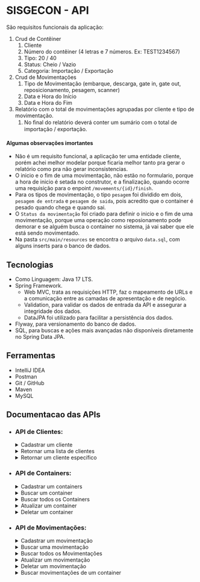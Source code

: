 # SISGECON - API 

São requisitos funcionais da aplicação:

1. Crud de Contêiner
    1. Cliente
    2. Número do contêiner (4 letras e 7 números. Ex: TEST1234567)
    3. Tipo: 20 / 40
    4. Status: Cheio / Vazio
    5. Categoria: Importação / Exportação
2. Crud de Movimentações
    1. Tipo de Movimentação (embarque, descarga, gate in, gate out, reposicionamento, pesagem, scanner)
    2. Data e Hora do Início
    3. Data e Hora do Fim
3. Relatório com o total de movimentações agrupadas por cliente e tipo de movimentação.
    1. No ﬁnal do relatório deverá conter um sumário com o total de importação /
    exportação.

#### Algumas observações imortantes

 - Não é um requisito funcional, a aplicação ter uma entidade cliente, porém achei melhor modelar porque ficaria melhor tanto pra gerar o relatório como pra não gerar inconsistencias.
 - O inicio e o fim de uma movimentação, não estão no formulario, porque a hora de inicio é setada no construtor, e a finalização, quando ocorre uma requisição para o enpoint `/movements/{id}/finish`.
 - Para os tipos de movimentação, o tipo `pesagem` foi dividido em dois, `pesagem de entrada` e `pesagem de saida`, pois acredito que o container é pesado quando chega e quando sai.
 - O `Status da movimentação` foi criado para definir o inicio e o fim de uma movimentação, porque uma operação como reposionamento pode demorar e se alguém busca o container no sistema, já vai saber que ele está sendo movimentado.
 - Na pasta `src/main/resources` se encontra o arquivo `data.sql`, com alguns inserts para o banco de dados.


## Tecnologias

- Como Linguagem: Java 17 LTS.
- Spring Framework.
    - Web MVC, trata as requisições HTTP, faz o mapeamento de URLs e a comunicação entre as camadas de apresentação e de negócio.
    - Validation, para validar os dados de entrada da API e assegurar a integridade dos dados.
    - DataJPA foi utilizado para facilitar a persistência dos dados.
- Flyway, para versionamento do banco de dados.
- SQL, para buscas e ações mais avançadas não disponíveis diretamente no Spring Data JPA.

## Ferramentas

- IntelliJ IDEA
- Postman
- Git / GitHub
- Maven
- MySQL

## Documentacao das APIs

- ### API de Clientes:

  <details>
    <summary>Cadastrar um cliente</summary>

    - POST: http://localhost:8080/clients/
      - Request:
        ```bash
          curl -X POST 'localhost:8080/clients' \
            -H 'Content-Type: application/json' \
            --data '{
                "name": "Benjamin e Jorge Telecom Ltda",
                "cnpj":"73246032000145"
            }'
        ```
      - Response 201:
        ```json
          {
            "id":7,
            "name":"Benjamin e Jorge Telecom Ltda",
            "cnpj":"73246032000145"
          }
        ```
      - Response 400:
        ```json
          {
            "status": 400,
            "message": "ocorreu um ou mais erros de validação",
            "timestamp": "2023-09-15T04:28:42.950076350Z",
            "path": "/clients",
            "invalidParams": [
              {
                "field": "cnpj",
                "message": "este cnpj ja existe"
              }
            ]
          }
        ```
  </details>

  <details>
    <summary>Retornar uma lista de clientes</summary>

    - GET: http://localhost:8080/clients
      - Request:
        ```bash
          curl -X GET 'localhost:8080/clients'
        ```
      - Response 200:
        ```json
          [
            {
              "id": 1,
              "name": "Daniel e Heitor Telecomunicações ME",
              "cnpj": "71089937000123"
            },
            {
              "id": 2,
              "name": "Caleb e Rayssa Adega ME",
              "cnpj": "95550187000103"
            }
          ]
        ```
  </details>

  <details>  
	  <summary>Retornar um cliente específico</summary>

    - GET: http://localhost:8080/clients/{id} *(id do cliente buscado)*
      - Request:
        ```bash
          curl -X GET 'localhost:8080/clients/2'
        ```
      - Response 200:
        ```json
          {
            "id": 2,
            "name": "Caleb e Rayssa Adega ME",
            "cnpj": "95550187000103"
          }
        ```
      - Response 404:
        ```json
          {
            "status": 404,
            "message": "Cliente não encontrado, id:120",
            "timestamp": "2023-09-15T04:47:01.492363298Z",
            "path": "/clients/120"
          }
        ```
  </details>    
  
- ### API de Containers:

  <details>
	  <summary>Cadastrar um containers</summary>

    - POST: http://localhost:8080/containers
      - Request:
        ```bash
          curl -X POST 'localhost:8080/containers' \
          -H 'Content-Type: application/json' \
          --data '{
              "number": "ACCU7577588",
              "containerType": "FORTY",
              "containerStatus": "FULL",
              "containerCategory": "IMPORT",
              "clientId": 2
          }'
        ```
      - Response 201:
        ```json
          {
            "id": 25,
            "number": "ACCU7577588",
            "containerType": "FORTY",
            "containerStatus": "FULL",
            "containerCategory": "IMPORT",
            "client": {
              "id": 2,
              "name": "Caleb e Rayssa Adega ME",
              "cnpj": "95550187000103"
            }
          }
        ```
      - Response 400:
        ```json
          {
            "status": 400,
            "message": "ocorreu um ou mais erros de validação",
            "timestamp": "2023-09-15T05:04:18.856523312Z",
            "path": "/containers",
            "invalidParams": [
              {
                  "field": "clientId",
                  "message": "não deve ser nulo"
              },
              {
                  "field": "containerType",
                  "message": "não deve ser nulo"
              },
              {
                  "field": "number",
                  "message": "deve corresponder ao padrão (ABCU1234567)"
              },
              {
                  "field": "number",
                  "message": "não deve estar em branco"
              },
              {
                  "field": "containerStatus",
                  "message": "não deve ser nulo"
              },
              {
                  "field": "containerCategory",
                  "message": "não deve ser nulo"
              }
            ]
          }
        ```
      - Response 404:
        ```json
          {
            "status": 404,
            "message": "Cliente não encontrado, id:200",
            "timestamp": "2023-09-15T05:10:34.289908583Z",
            "path": "/containers"
          }
        ```

  </details>

  <details>
    <summary>Buscar um container</summary>

    - GET: http://localhost:8080/containers/{id} *(id do endereço buscado)*
      - Request:
        ```bash
          curl -X GET 'localhost:8080/containers/1'
        ```
      - Response 200:
        ```json
          {
            "id": 1,
            "number": "TEMU7531669",
            "containerType": "TWENTY",
            "containerStatus": "EMPTY",
            "containerCategory": "IMPORT",
            "client": {
              "id": 2,
              "name": "Caleb e Rayssa Adega ME",
              "cnpj": "95550187000103"
            }
          }
        ```
      - Response 404:
        ```json
          {
            "status": 404,
            "message": "Container não encontrado, id:200",
            "timestamp": "2023-09-15T05:17:35.482749691Z",
            "path": "/containers/200"
          }
        ```
  </details>

  <details>
    <summary>Buscar todos os Containers</summary>

    - GET: http://localhost:8080/ccontainers
      - Request:
        ```bash
          curl -X GET 'localhost:8080/containers'
        ```
      - Response 200:
        ```json
        [
          {
            "id": 1,
            "number": "TEMU7531669",
            "containerType": "TWENTY",
            "containerStatus": "EMPTY",
            "containerCategory": "IMPORT",
            "client": {
              "id": 2,
              "name": "Caleb e Rayssa Adega ME",
              "cnpj": "95550187000103"
            }
          },
          {
            "id": 2,
            "number": "CAXU4568524",
            "containerType": "FORTY",
            "containerStatus": "EMPTY",
            "containerCategory": "EXPORT",
            "client": {
              "id": 1,
              "name": "Daniel e Heitor Telecomunicações ME",
              "cnpj": "71089937000123"
            }
          }
        ]
        ```
  </details>  

  <details>
    <summary>Atualizar um container</summary>

    - PUT: http://localhost:8080/containers/{id} *(id do container a ser atualizado)*
      - Request:
        ```bash
          curl -X PUT 'localhost:8080/containers/1' \
          -H 'Content-Type: application/json' \
          --data '{
            "number": "TEMU7531669",
            "containerType": "TWENTY",
            "containerStatus": "EMPTY",
            "containerCategory": "IMPORT"
          }'
        ```
      - Response 200:
        ```json        
          {
            "id": 1,
            "number": "TEMU7531669",
            "containerType": "TWENTY",
            "containerStatus": "EMPTY",
            "containerCategory": "IMPORT",
            "client": {
              "id": 2,
              "name": "Caleb e Rayssa Adega ME",
              "cnpj": "95550187000103"
            }
          }
        ```
      - Response 404:
        ```json
          {
            "status": 404,
            "message": "Container não encontrado, id:300",
            "timestamp": "2023-09-15T05:21:00.526648495Z",
            "path": "/containers/300"
          }
        ```
  </details>

  <details>
    <summary>Deletar um container</summary>

    - DELETE: http://localhost:8080/containers/{id} *(id do container a ser deletado)*
      - Request:
        ```bash
          curl -X DELETE 'localhost:8080/containers/1'
        ```
      - Response 204:
        ```json
          {}
        ```
      - Response 404:
        ```json
          {
            "status": 404,
            "message": "Violação de integridade da base",
            "timestamp": "2023-09-15T05:31:48.021555407Z",
            "path": "/containers/3"
          }
        ```      
  </details>  

- ### API de Movimentações:

  <details>
    <summary>Cadastrar um movimentação</summary>

    - POST: http://localhost:8080/movements/
      - Request:
        ```bash
          curl -X POST 'localhost:8080/movements' \
          -H 'Content-Type: application/json' \
          --data '{
            "movementType": "GATE_IN",
            "containerId": 15
          }'
        ```
      - Response 201:
        ```json
        {
          "id": 192,
          "movementType": "GATE_IN",
          "initialDate": "2023-09-15T02:42:38.370812847",
          "finishDate": null,
          "movementStatus": "IN_PROGRESS",
          "containerNumber": "ASQU1478963",
          "containerType": "TWENTY",
          "containerStatus": "FULL",
          "containerCategory": "EXPORT",
          "clientName": "Vitor e Regina Financeira ME"
        }
        ```
      - Response 400
        ```json
          {
            "status": 400,
            "message": "ocorreu um ou mais erros de validação",
            "timestamp": "2023-09-15T05:47:00.537266568Z",
            "path": "/movements",
            "invalidParams": [
              {
                  "field": "containerId",
                  "message": "não deve ser nulo"
              },
              {
                  "field": "movementType",
                  "message": "não deve ser nulo"
              }
            ]
          }
        ```
  </details>
  <details>
    <summary>Buscar uma movimentação</summary>

    - GET: http://localhost:8080/movements/{id} *(id da movimentação buscado)*
      - Request
        ```bash
          curl -X GET 'localhost:8080/movements/3'
        ```
      - Response 200
        ```json
          {
            "id": 3,
            "movementType": "GATE_IN",
            "initialDate": "2023-09-12T20:37:58",
            "finishDate": "2023-09-12T20:37:58",
            "movementStatus": "FINISHED",
            "containerNumber": "TEMU9871236",
            "containerType": "TWENTY",
            "containerStatus": "FULL",
            "containerCategory": "IMPORT",
            "clientName": "César e Pedro Henrique Casa Noturna Ltda"
          }
        ```
      - Response 404
        ```json
          {
            "status": 404,
            "message": "Container não encontrado, id:300",
            "timestamp": "2023-09-15T05:51:45.656093892Z",
            "path": "/movements/300"
          }
        ```
  </details>
  <details>
    <summary>Buscar todos os Movimentações</summary>

    - GET: http://localhost:8080/movements
      - Request:
        ```bash
          curl -X GET 'localhost:8080/movements'
        ```
      - Response 200
        ```json
          [
            {
              "id": 1,
              "movementType": "GATE_IN",
              "initialDate": "2023-09-12T20:37:58",
              "finishDate": "2023-09-12T20:37:58",
              "movementStatus": "FINISHED",
              "containerNumber": "TEMU7531669",
              "containerType": "TWENTY",
              "containerStatus": "EMPTY",
              "containerCategory": "IMPORT",
              "clientName": "Caleb e Rayssa Adega ME"
            },
            {
              "id": 3,
              "movementType": "GATE_IN",
              "initialDate": "2023-09-12T20:37:58",
              "finishDate": "2023-09-12T20:37:58",
              "movementStatus": "FINISHED",
              "containerNumber": "TEMU9871236",
              "containerType": "TWENTY",
              "containerStatus": "FULL",
              "containerCategory": "IMPORT",
              "clientName": "César e Pedro Henrique Casa Noturna Ltda"
            }
          ]
        ```
  </details>
  <details>
    <summary>Atualizar um movimentação</summary>

    - PUT: http://localhost:8080/movements/{id} *(id da movimentação a ser atualizado)*
      - Request:
        ```bash
          curl -X PUT 'localhost:8080/movements/192/finish' \
          -H 'Content-Type: application/json' \
          --data ''
        ```
      - Response 200:
        ```json
          {
            "id": 192,
            "movementType": "GATE_IN",
            "initialDate": "2023-09-15T02:42:38",
            "finishDate": "2023-09-15T02:55:55.648013882",
            "movementStatus": "FINISHED",
            "containerNumber": "ASQU1478963",
            "containerType": "TWENTY",
            "containerStatus": "FULL",
            "containerCategory": "EXPORT",
            "clientName": "Vitor e Regina Financeira ME"
          }
        ```
      - Response 404
        ```json
          {
            "status": 404,
            "message": "Container não encontrado, id:392",
            "timestamp": "2023-09-15T05:56:45.346566111Z",
            "path": "/movements/392/finish"
          }
        ```
  </details>
  <details>
    <summary>Deletar um movimentação</summary>

    - DELETE: http://localhost:8080/movements/{id} *(id da movimentação a ser deletado)*
        - Exemplo de requisição:
          ```bash
            curl -X DELETE 'localhost:8080/movements/1'
          ```
        - Exemplo de retorno em caso de sucesso:
          ```json
            {}
          ```
        - Response 404
          ```json
            {
              "status": 404,
              "message": "Movimentação não encontrada, id:2",
              "timestamp": "2023-09-15T06:00:17.613353786Z",
              "path": "/movements/2"
            }
          ```
  </details>
  <details>
    <summary>Buscar movimentações de um container</summary>

    - POST: http://localhost:8080/containers/{number}/movements *(number do container a ser buscado)*
      - Request:
        ```bash
          curl -X POST 'localhost:8080/containers/TGBU9873214/movements' \
          -H 'Content-Type: application/json' \
          --data ''
        ```
      - Response 201:
        ```json
          {
            "id": 21,
            "number": "TGBU9873214",
            "containerType": "TWENTY",
            "containerStatus": "FULL",
            "containerCategory": "EXPORT",
            "movements": [
              {
                "id": 21,
                "movementType": "GATE_IN",
                "initialDate": "2023-09-12T20:37:58",
                "finishDate": "2023-09-12T20:37:58",
                "movementStatus": "FINISHED"
              },
              {
                "id": 42,
                "movementType": "GATE_OUT",
                "initialDate": "2023-10-12T15:27:58",
                "finishDate": "2023-10-12T19:45:58",
                "movementStatus": "FINISHED"
              },
              {
                "id": 63,
                "movementType": "REPOSITIONING",
                "initialDate": "2023-10-12T15:27:58",
                "finishDate": "2023-10-12T19:45:58",
                "movementStatus": "FINISHED"
              },
              {
                "id": 84,
                "movementType": "IN_WEIGHING",
                "initialDate": "2023-09-12T20:37:58",
                "finishDate": "2023-09-12T21:45:58",
                "movementStatus": "FINISHED"
              },
              {
                "id": 105,
                "movementType": "OUT_WEIGHING",
                "initialDate": "2023-09-13T09:37:58",
                "finishDate": "2023-09-13T10:45:58",
                "movementStatus": "FINISHED"
              },
              {
                "id": 126,
                "movementType": "SCANNER",
                "initialDate": "2023-10-12T11:27:58",
                "finishDate": "2023-10-12T11:45:58",
                "movementStatus": "FINISHED"
              },
              {
                "id": 147,
                "movementType": "LOADING",
                "initialDate": "2023-10-12T15:27:58",
                "finishDate": "2023-10-12T19:45:58",
                "movementStatus": "FINISHED"
              },
              {
                "id": 168,
                "movementType": "SHIPPING",
                "initialDate": "2023-10-12T15:27:58",
                "finishDate": "2023-10-12T19:45:58",
                "movementStatus": "FINISHED"
              },
              {
                "id": 189,
                "movementType": "UNLOAD",
                "initialDate": "2023-10-12T15:27:58",
                "finishDate": "2023-10-12T19:45:58",
                "movementStatus": "FINISHED"
              }
            ]
          }
        ```
      - Response 400
        ```json
         {
            "status": 404,
            "message": "Container não encontrado, number:TGBU6663214",
            "timestamp": "2023-09-15T06:13:11.556314911Z",
            "path": "/containers/TGBU6663214/movements"
          }
        ```
  </details>
